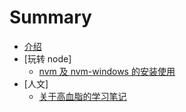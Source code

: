 # Summary

* [介绍](README.md)
* [玩转 node]
    * [nvm 及 nvm-windows 的安装使用](./node/nvm及nvm-windows安装和使用.md)
* [人文]
    * [关于高血脂的学习笔记](./人文/关于高血脂.md)

